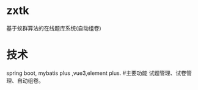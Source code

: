# zxtk
基于蚁群算法的在线题库系统(自动组卷)
# 技术
spring boot, mybatis plus ,vue3,element plus.
#主要功能
试题管理、试卷管理、自动组卷。

